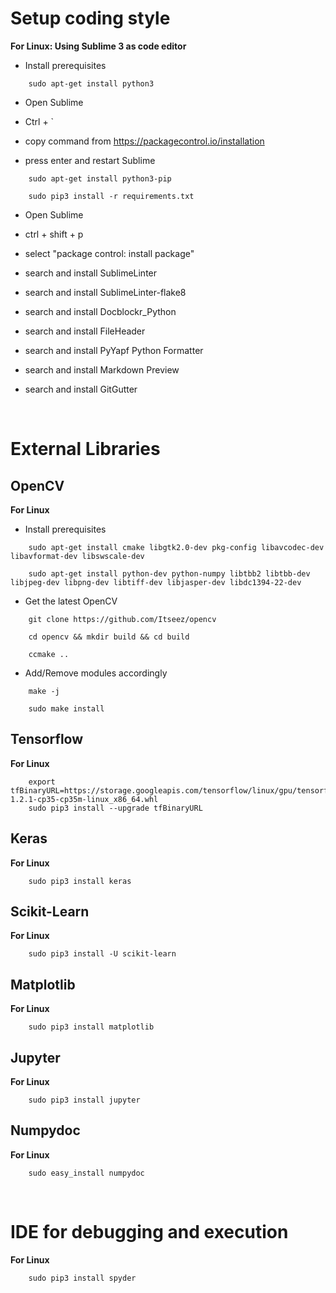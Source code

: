 Setup coding style
==================

**For Linux: Using Sublime 3 as code editor**

- Install prerequisites

~~~~~~~~~~~~~~~~~~~~~
    sudo apt-get install python3 
~~~~~~~~~~~~~~~~~~~~~

- Open Sublime

- Ctrl + `

- copy command from https://packagecontrol.io/installation

- press enter and restart Sublime

~~~~~~~~~~~~~~~~~~~~~
    sudo apt-get install python3-pip 

    sudo pip3 install -r requirements.txt
~~~~~~~~~~~~~~~~~~~~~

- Open Sublime

- ctrl + shift + p

- select "package control: install package"

- search and install SublimeLinter

- search and install SublimeLinter-flake8

- search and install Docblockr_Python

- search and install FileHeader

- search and install PyYapf Python Formatter

- search and install Markdown Preview

- search and install GitGutter

<br />

External Libraries
==================

OpenCV
------

**For Linux**

- Install prerequisites

~~~~~~~~~~~~~~~~~~~~~
    sudo apt-get install cmake libgtk2.0-dev pkg-config libavcodec-dev libavformat-dev libswscale-dev

    sudo apt-get install python-dev python-numpy libtbb2 libtbb-dev libjpeg-dev libpng-dev libtiff-dev libjasper-dev libdc1394-22-dev
~~~~~~~~~~~~~~~~~~~~~

- Get the latest OpenCV

~~~~~~~~~~~~~~~~~~~~~
    git clone https://github.com/Itseez/opencv

    cd opencv && mkdir build && cd build

    ccmake ..
~~~~~~~~~~~~~~~~~~~~~

- Add/Remove modules accordingly

~~~~~~~~~~~~~~~~~~~~~
    make -j

    sudo make install
~~~~~~~~~~~~~~~~~~~~~

Tensorflow
--------------

**For Linux**

~~~~~~~~~~~~~~~~~
    export tfBinaryURL=https://storage.googleapis.com/tensorflow/linux/gpu/tensorflow_gpu-1.2.1-cp35-cp35m-linux_x86_64.whl
    sudo pip3 install --upgrade tfBinaryURL
~~~~~~~~~~~~~~~~~

 Keras
--------------
     
**For Linux**

~~~~~~~~~~~~~~~~~
    sudo pip3 install keras
~~~~~~~~~~~~~~~~~

Scikit-Learn
--------------

**For Linux**

~~~~~~~~~~~~~~~~~
    sudo pip3 install -U scikit-learn
~~~~~~~~~~~~~~~~~

Matplotlib
-------------

**For Linux**

~~~~~~~~~~~~~~~~~
    sudo pip3 install matplotlib
~~~~~~~~~~~~~~~~~

Jupyter
--------------

**For Linux**

~~~~~~~~~~~~~~~~~
    sudo pip3 install jupyter
~~~~~~~~~~~~~~~~~

Numpydoc
--------

**For Linux**

~~~~~~~~~~~~~~~~~
    sudo easy_install numpydoc
~~~~~~~~~~~~~~~~~


<br />

IDE for debugging and execution
===============================

**For Linux**

~~~~~~~~~~~~~~~~~
    sudo pip3 install spyder
~~~~~~~~~~~~~~~~~

